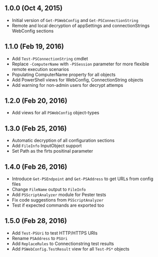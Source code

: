 ## 1.0.0 (Oct 4, 2015)
 - Initial version of `Get-PSWebConfig` and `Get-PSConnectionString`
 - Remote and local decryption of appSettings and connectionStrings WebConfig sections

## 1.1.0 (Feb 19, 2016)
 - Add `Test-PSConnectionString` cmdlet
 - Replace `-ComputerName` with `-PSSession` parameter for more flexible remote execution scenarios
 - Populating ComputerName property for all objects
 - Add PowerShell views for WebConfig, ConnectionString objects
 - Add warning for non-admin users for decrypt attemps

## 1.2.0 (Feb 20, 2016)
- Add views for all `PSWebConfig` object-types

## 1.3.0 (Feb 25, 2016)
 - Automatic decryption of all configuration sections
 - Add `FileInfo` InputObject support
 - Set Path as the firts positinal parameter

## 1.4.0 (Feb 26, 2016)
 - Introduce `Get-PSEndpoint` and `Get-PSAddress` to get URLs from config files
 - Change `FileName` output to `FileInfo`
 - Add `PSScriptAnalyzer` module for Pester tests
 - Fix code suggestions from `PSScriptAnalyzer`
 - Test if expected commands are exported too

## 1.5.0 (Feb 28, 2016)
 - Add `Test-PSUri` to test HTTP/HTTPS URIs
 - Rename `PSAddress` to `PSUri`
 - Add `ReplaceRules` to Connectionstring test results
 - Add `PSWebConfig.TestResult` view for all `Test-PS*` objects
